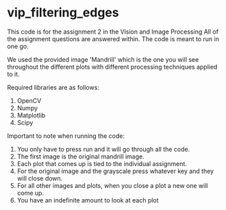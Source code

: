 # vip_filtering_edges

This code is for the assignment 2 in the Vision and Image Processing
All of the assignment questions are answered within. The code is meant to run in one go. 

We used the provided image 'Mandrill' which is the one you will see throughout the different plots with different processing techniques applied to it.

Required libraries are as follows:
1. OpenCV
2. Numpy
3. Matplotlib
4. Scipy

Important to note when running the code:
1. You only have to press run and it will go through all the code.
2. The first image is the original mandrill image.
3. Each plot that comes up is tied to the individual assignment.
4. For the original image and the grayscale press whatever key and they will close down.
5. For all other images and plots, when you close a plot a new one will come up.
6. You have an indefinite amount to look at each plot
